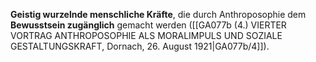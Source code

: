 
**Geistig wurzelnde menschliche Kräfte**, die durch Anthroposophie dem **Bewusstsein zugänglich** gemacht werden ([[GA077b (4.) VIERTER VORTRAG ANTHROPOSOPHIE ALS MORALIMPULS UND SOZIALE GESTALTUNGSKRAFT, Dornach, 26. August 1921|GA077b/4]]).
